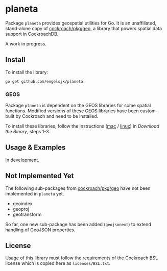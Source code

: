 # planeta

Package ```planeta``` provides geospatial utilities for Go. It is an unaffiliated, stand-alone copy of [cockroach/pkg/geo](https://github.com/cockroachdb/cockroach/tree/master/pkg/geo), a library that powers spatial data support in CockroachDB.

A work in progress.

## Install

To install the library:

```go get github.com/engelsjk/planeta```

### GEOS

Package ```planeta``` is dependent on the GEOS libraries for some spatial functions. Modified versions of these GEOS libraries have been custom-built by Cockroach and need to be installed. 

To install these libraries, follow the instructions ([mac](https://www.cockroachlabs.com/docs/stable/install-cockroachdb-mac.html) / [linux](https://www.cockroachlabs.com/docs/stable/install-cockroachdb-linux.html)) in *Download the Binary*, steps 1-3.

## Usage & Examples

In development.

## Not Implemented Yet

The following sub-packages from [cockroach/pkg/geo](https://github.com/cockroachdb/cockroach/tree/master/pkg/geo) have not been implemented in ```planeta``` yet.

* geoindex
* geoproj
* geotransform

So far, one new sub-package has been added (```geojsonext```) to extend handling of GeoJSON properties.

## License

Usage of this library must follow the requirements of the Cockroach BSL license which is copied here as ```licenses/BSL.txt```.

